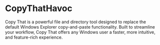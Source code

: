 # CopyThatHavoc
Copy That is a powerful file and directory tool designed to replace the default Windows Explorer copy-and-paste functionality. Built to streamline your workflow, Copy That offers any Windows user a faster, more intuitive, and feature-rich experience.
